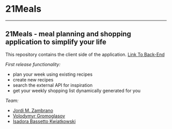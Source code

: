# 21Meals
---
## 21Meals - meal planning and shopping application to simplify your life

This repository contains the client side of the application. [Link To Back-End](https://github.com/isadorabk/mealee-server)

*First release functionality:*

* plan your week using existing recipes
* create new recipes
* search the external API for inspiration
* get your weekly shopping list dynamically generated for you

*Team:*

* [Jordi M. Zambrano](https://github.com/nickschoey)
* [Volodymyr Gromoglasov](https://github.com/gromoglasov)
* [Isadora Bassetto Kwiatkowski](https://github.com/isadorabk)
